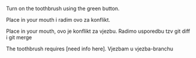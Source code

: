 Turn on the toothbrush using the green button. 

Place in your mouth i radim ovo za konflikt.

Place in your mouth, ovo je konflikt za vjezbu. Radimo usporedbu tzv git diff i git merge

The toothbrush requires [need info here]. Vjezbam u vjezba-branchu